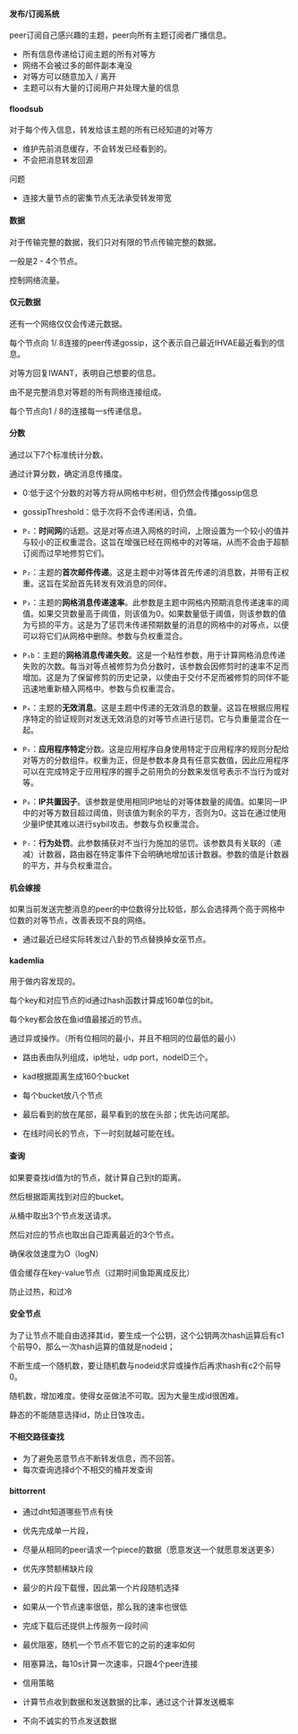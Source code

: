 #### 发布/订阅系统

peer订阅自己感兴趣的主题，peer向所有主题订阅者广播信息。

- 所有信息传递给订阅主题的所有对等方
- 网络不会被过多的邮件副本淹没
- 对等方可以随意加入 / 离开
- 主题可以有大量的订阅用户并处理大量的信息



#### floodsub

对于每个传入信息，转发给该主题的所有已经知道的对等方

- 维护先前消息缓存，不会转发已经看到的。
- 不会把消息转发回源



问题

- 连接大量节点的密集节点无法承受转发带宽



#### 数据

对于传输完整的数据，我们只对有限的节点传输完整的数据。

一般是2 - 4个节点。

控制网络流量。

#### 仅元数据

还有一个网络仅仅会传递元数据。

每个节点向 1/ 8连接的peer传递gossip，这个表示自己最近IHVAE最近看到的信息。

对等方回复IWANT，表明自己想要的信息。

由不是完整消息对等题的所有网络连接组成。

每个节点向1 / 8的连接每一s传递信息。

#### 分数

通过以下7个标准统计分数。



通过计算分数，确定消息传播度。

- 0:低于这个分数的对等方将从网格中杉树，但仍然会传播gossip信息
- gossipThreshold：低于次将不会传递闲话，负值。



- `P₁`：**时间网**的话题。这是对等点进入网格的时间，上限设置为一个较小的值并与较小的正权重混合。这旨在增强已经在网格中的对等端，从而不会由于超额订阅而过早地修剪它们。
- `P₂`：主题的**首次邮件传递**。这是主题中对等体首先传递的消息数，并带有正权重。这旨在奖励首先转发有效消息的同伴。
- `P₃`：主题的**网格消息传递速率**。此参数是主题中网格内预期消息传递速率的阈值。如果交货数量高于阈值，则该值为0。如果数量低于阈值，则该参数的值为亏损的平方。这是为了惩罚未传递预期数量的消息的网格中的对等点，以便可以将它们从网格中删除。参数与负权重混合。
- `P₃b`：主题的**网格消息传递失败**。这是一个粘性参数，用于计算网格消息传递失败的次数。每当对等点被修剪为负分数时，该参数会因修剪时的速率不足而增加。这是为了保留修剪的历史记录，以使由于交付不足而被修剪的同伴不能迅速地重新植入网格中。参数与负权重混合。
- `P₄`：主题的**无效消息**。这是主题中传递的无效消息的数量。这旨在根据应用程序特定的验证规则对发送无效消息的对等节点进行惩罚。它与负重量混合在一起。
- `P₅`：**应用程序特定**分数。这是应用程序自身使用特定于应用程序的规则分配给对等方的分数组件。权重为正，但是参数本身具有任意实数值，因此应用程序可以在完成特定于应用程序的握手之前用负的分数来发信号表示不当行为或对等。
- `P₆`：**IP共置因子**。该参数是使用相同IP地址的对等体数量的阈值。如果同一IP中的对等方数目超过阈值，则该值为剩余的平方，否则为0。这旨在通过使用少量IP使其难以进行sybil攻击。参数与负权重混合。
- `P₇`：**行为处罚**。此参数捕获对不当行为施加的惩罚。该参数具有关联的（递减）计数器，路由器在特定事件下会明确地增加该计数器。参数的值是计数器的平方，并与负权重混合。

#### 机会嫁接

如果当前发送完整消息的peer的中位数得分比较低，那么会选择两个高于网格中位数的对等节点，改善表现不良的网络。



- 通过最近已经实际转发过八卦的节点替换掉女巫节点。



#### kademlia

用于做内容发现的。

每个key和对应节点的id通过hash函数计算成160单位的bit。



每个key都会放在鱼id值最接近的节点。

通过异或操作。（所有位相同的最小，并且不相同的位最低的最小）



- 路由表由队列组成，ip地址，udp port，nodeID三个。
- kad根据距离生成160个bucket
- 每个bucket放八个节点
- 最后看到的放在尾部，最早看到的放在头部；优先访问尾部。



- 在线时间长的节点，下一时刻就越可能在线。



#### 查询

如果要查找id值为t的节点，就计算自己到t的距离。

然后根据距离找到对应的bucket。

从桶中取出3个节点发送请求。



然后对应的节点也取出自己距离最近的3个节点。



确保收敛速度为O（logN）

值会缓存在key-value节点（过期时间鱼距离成反比）

防止过热，和过冷

#### 安全节点

为了让节点不能自由选择其id，要生成一个公钥，这个公钥两次hash运算后有c1个前导0，那么一次hash运算的值就是nodeid；

不断生成一个随机数，要让随机数与nodeid求异或操作后再求hash有c2个前导0。

随机数，增加难度。使得女巫做法不可取。因为大量生成id很困难。

静态的不能随意选择id，防止日蚀攻击。

#### 不相交路径查找

- 为了避免恶意节点不断转发信息，而不回答。
- 每次查询选择d个不相交的桶并发查询



#### bittorrent

- 通过dht知道哪些节点有快
- 优先完成单一片段，
- 尽量从相同的peer请求一个piece的数据（愿意发送一个就愿意发送更多）
- 优先序赞额稀缺片段
- 最少的片段下载慢，因此第一个片段随机选择



- 如果从一个节点速率很低，那么我的速率也很低
- 完成下载后还提供上传服务一段时间
- 最优阻塞，随机一个节点不管它的之前的速率如何
- 阻塞算法，每10s计算一次速率，只跟4个peer连接



- 信用策略
- 计算节点收到数据和发送数据的比率，通过这个计算发送概率
- 不向不诚实的节点发送数据
